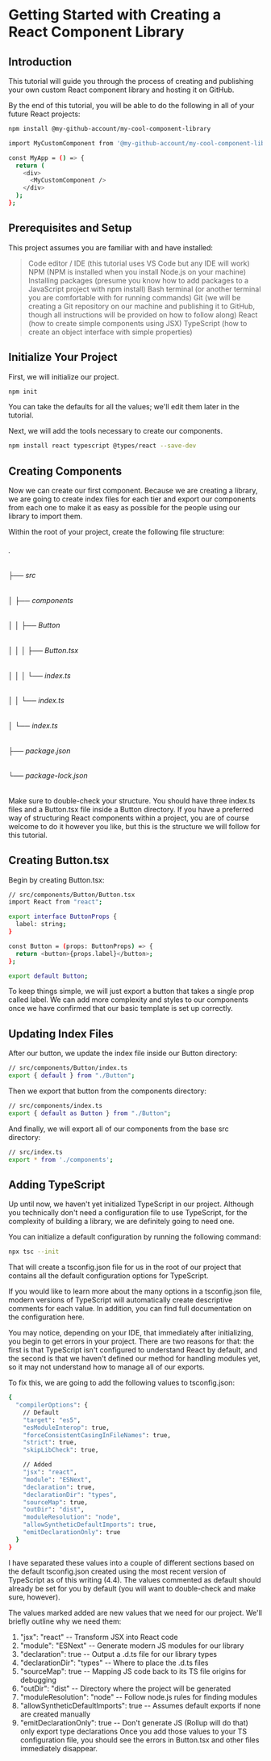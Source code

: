 # Getting Started with Creating a React Component Library

## Introduction

This tutorial will guide you through the process of creating and publishing your own custom React component library and hosting it on GitHub.

By the end of this tutorial, you will be able to do the following in all of your future React projects:

```bash
npm install @my-github-account/my-cool-component-library

import MyCustomComponent from '@my-github-account/my-cool-component-library';

const MyApp = () => {
  return (
    <div>
      <MyCustomComponent />
    </div>
  );
};
```
## Prerequisites and Setup
This project assumes you are familiar with and have installed:

 >Code editor / IDE (this tutorial uses VS Code but any IDE will work)
 >NPM (NPM is installed when you install Node.js on your machine)
 >Installing packages (presume you know how to add packages to a JavaScript project with npm install)
 >Bash terminal (or another terminal you are comfortable with for running commands)
 >Git (we will be creating a Git repository on our machine and publishing it to GitHub, though all instructions will be provided on how to follow along)
 >React (how to create simple components using JSX)
 >TypeScript (how to create an object interface with simple properties)


## Initialize Your Project
First, we will initialize our project.

```bash
npm init
```
You can take the defaults for all the values; we'll edit them later in the tutorial.

Next, we will add the tools necessary to create our components.
```bash
npm install react typescript @types/react --save-dev
```
## Creating Components
Now we can create our first component. Because we are creating a library, we are going to create index files for each tier and export our components from each one to make it as easy as possible for the people using our library to import them.

Within the root of your project, create the following file structure:
###### .
###### ├── src
###### │   ├── components
###### │   │   ├── Button
###### │   │   │   ├── Button.tsx
###### │   │   │   └── index.ts
###### │   │   └── index.ts
###### │   └── index.ts
###### ├── package.json
###### └── package-lock.json
Make sure to double-check your structure. You should have three index.ts files and a Button.tsx file inside a Button directory. If you have a preferred way of structuring React components within a project, you are of course welcome to do it however you like, but this is the structure we will follow for this tutorial.

## Creating Button.tsx
Begin by creating Button.tsx:
```bash
// src/components/Button/Button.tsx
import React from "react";

export interface ButtonProps {
  label: string;
}

const Button = (props: ButtonProps) => {
  return <button>{props.label}</button>;
};

export default Button;
```
To keep things simple, we will just export a button that takes a single prop called label. We can add more complexity and styles to our components once we have confirmed that our basic template is set up correctly.

## Updating Index Files
After our button, we update the index file inside our Button directory:
```bash
// src/components/Button/index.ts
export { default } from "./Button";
```
Then we export that button from the components directory:
```bash
// src/components/index.ts
export { default as Button } from "./Button";
```
And finally, we will export all of our components from the base src directory:
```bash 
// src/index.ts
export * from './components';
```
## Adding TypeScript
Up until now, we haven't yet initialized TypeScript in our project. Although you technically don't need a configuration file to use TypeScript, for the complexity of building a library, we are definitely going to need one.

You can initialize a default configuration by running the following command:
```bash
npx tsc --init
```
That will create a tsconfig.json file for us in the root of our project that contains all the default configuration options for TypeScript.

If you would like to learn more about the many options in a tsconfig.json file, modern versions of TypeScript will automatically create descriptive comments for each value. In addition, you can find full documentation on the configuration here.

You may notice, depending on your IDE, that immediately after initializing, you begin to get errors in your project. There are two reasons for that: the first is that TypeScript isn't configured to understand React by default, and the second is that we haven't defined our method for handling modules yet, so it may not understand how to manage all of our exports.

To fix this, we are going to add the following values to tsconfig.json:
```bash
{
  "compilerOptions": {
    // Default
    "target": "es5",
    "esModuleInterop": true,
    "forceConsistentCasingInFileNames": true,
    "strict": true,
    "skipLibCheck": true,

    // Added
    "jsx": "react",
    "module": "ESNext",
    "declaration": true,
    "declarationDir": "types",
    "sourceMap": true,
    "outDir": "dist",
    "moduleResolution": "node",
    "allowSyntheticDefaultImports": true,
    "emitDeclarationOnly": true
  }
}
```
I have separated these values into a couple of different sections based on the default tsconfig.json created using the most recent version of TypeScript as of this writing (4.4). The values commented as default should already be set for you by default (you will want to double-check and make sure, however).

The values marked added are new values that we need for our project. We'll briefly outline why we need them:

  1. "jsx": "react" -- Transform JSX into React code
  2. "module": "ESNext" -- Generate modern JS modules for our library
  3. "declaration": true -- Output a .d.ts file for our library types
  4. "declarationDir": "types" -- Where to place the .d.ts files
  5. "sourceMap": true -- Mapping JS code back to its TS file origins for debugging
  6. "outDir": "dist" -- Directory where the project will be generated 
  7. "moduleResolution": "node" -- Follow node.js rules for finding modules
  8. "allowSyntheticDefaultImports": true -- Assumes default exports if none are created manually
  9. "emitDeclarationOnly": true -- Don't generate JS (Rollup will do that) only export type declarations
Once you add those values to your TS configuration file, you should see the errors in Button.tsx and other files immediately disappear.







